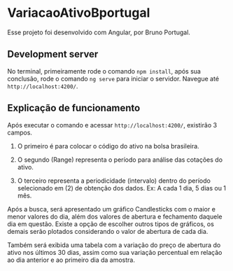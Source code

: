 # VariacaoAtivoBportugal

Esse projeto foi desenvolvido com Angular, por Bruno Portugal.

## Development server

No terminal, primeiramente rode o comando `npm install`, após sua conclusão, rode o comando `ng serve` para iniciar o servidor. Navegue até `http://localhost:4200/`.

## Explicação de funcionamento

Após executar o comando e acessar `http://localhost:4200/`, existirão 3 campos. 

1) O primeiro é para colocar o código do ativo na bolsa brasileira.

2) O segundo (Range) representa o período para análise das cotações do ativo.

3) O terceiro representa a periodicidade (intervalo) dentro do período selecionado em (2) de obtenção dos dados. Ex: A cada 1 dia, 5 dias ou 1 mês.

Após a busca, será apresentado um gráfico Candlesticks com o maior e menor valores do dia, além dos valores de abertura e fechamento daquele dia em questão.
Existe a opção de escolher outros tipos de gráficos, os demais serão plotados considerando o valor de abertura de cada dia. 

Também será exibida uma tabela com a variação do preço de abertura do ativo nos últimos 30 dias, assim como sua variação percentual em relação ao dia anterior e ao primeiro dia da amostra.
